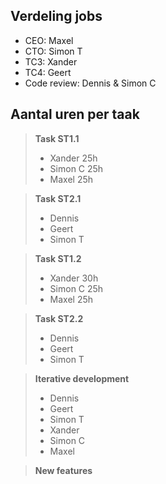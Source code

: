 ## Verdeling jobs
- CEO: Maxel
- CTO: Simon T
- TC3: Xander
- TC4: Geert
- Code review: Dennis & Simon C

## Aantal uren per taak
> **Task ST1.1**
> - Xander 25h
> - Simon C 25h
> - Maxel 25h

> **Task ST2.1**
> - Dennis
> - Geert
> - Simon T

> **Task ST1.2**
> - Xander 30h
> - Simon C 25h
> - Maxel 25h

> **Task ST2.2**
> - Dennis
> - Geert
> - Simon T

> **Iterative development**
> - Dennis
> - Geert
> - Simon T
> - Xander
> - Simon C
> - Maxel

> **New features**
> 
